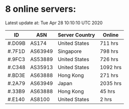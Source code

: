 # 8 online servers:

Latest update at: Tue Apr 28 10:10:10 UTC 2020

| ID | ASN | Server Country | Online |
| -- | --- | -------------- | ------ |
| #.D09B | AS174 | United States | 711 hrs |
| #.7F1D | AS63949 | Singapore | 798 hrs |
| #.9FC3 | AS53889 | United States | 726 hrs |
| #.C348 | AS35913 | United States | 1092 hrs |
| #.BD3E | AS63888 | Hong Kong | 271 hrs |
| #.2A79 | AS63949 | Japan | 2035 hrs |
| #.33B9 | AS63888 | Hong Kong | 45 hrs |
| #.E140 | AS8100 | United States | 2 hrs |


